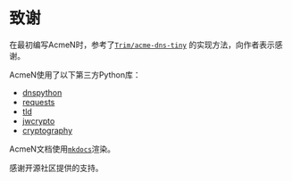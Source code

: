 # 致谢

在最初编写AcmeN时，参考了[`Trim/acme-dns-tiny`](https://github.com/Trim/acme-dns-tiny/) 的实现方法，向作者表示感谢。

AcmeN使用了以下第三方Python库：

- [dnspython](https://www.dnspython.org/)
- [requests](https://github.com/psf/requests)
- [tld](https://github.com/barseghyanartur/tld)
- [jwcrypto](https://github.com/latchset/jwcrypto)
- [cryptography](https://cryptography.io)

AcmeN文档使用[`mkdocs`](https://www.mkdocs.org)渲染。

感谢开源社区提供的支持。
